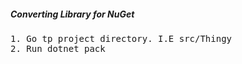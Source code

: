 ﻿##### Converting Library for NuGet

<pre>
1. Go tp project directory. I.E src/Thingy
2. Run dotnet pack
</pre>